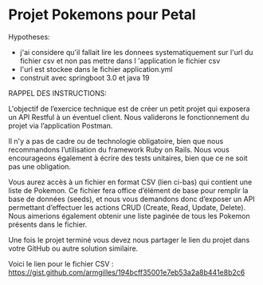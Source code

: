 # Projet Pokemons pour Petal

Hypotheses:
- j'ai considere qu'il fallait lire les donnees systematiquement sur l'url du fichier csv et non pas mettre dans l 'application le fichier csv
- l'url est stockee dans le fichier application.yml
- construit avec springboot 3.0 et java 19


RAPPEL DES INSTRUCTIONS:

L'objectif de l’exercice technique est de créer un petit projet qui exposera un API Restful à un éventuel client. Nous validerons le fonctionnement du projet via l’application Postman.

Il n'y a pas de cadre ou de technologie obligatoire, bien que nous recommandons l’utilisation du framework Ruby on Rails. Nous vous encourageons également à écrire des tests unitaires, bien que ce ne soit pas une obligation.

Vous aurez accès à un fichier en format CSV (lien ci-bas) qui contient une liste de Pokemon. Ce fichier fera office d’élément de base pour remplir la base de données (seeds), et nous vous demandons donc d’exposer un API permettant d’effectuer les actions CRUD (Create, Read, Update, Delete). Nous aimerions également obtenir une liste paginée de tous les Pokemon présents dans le fichier.

Une fois le projet terminé vous devez nous partager le lien du projet dans votre GitHub ou autre solution similaire.

Voici le lien pour le fichier CSV : https://gist.github.com/armgilles/194bcff35001e7eb53a2a8b441e8b2c6
